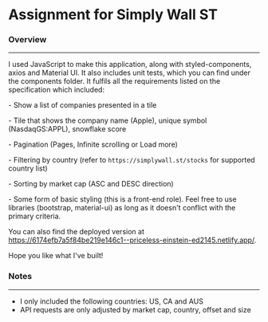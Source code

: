 # Assignment for Simply Wall ST

### Overview

---

I used JavaScript to make this application, along with styled-components, axios and Material UI. It also includes unit tests, which you can find under the components folder. It fulfils all the requirements listed on the specification which included:

\- Show a list of companies presented in a tile

\- Tile that shows the company name (Apple), unique symbol (NasdaqGS:APPL), snowflake score

\- Pagination (Pages, Infinite scrolling or Load more)

\- Filtering by country (refer to `https://simplywall.st/stocks` for supported country list)

\- Sorting by market cap (ASC and DESC direction)

\- Some form of basic styling (this is a front-end role). Feel free to use libraries (bootstrap, material-ui) as long as it doesn't conflict with the primary criteria.

You can also find the deployed version at https://6174efb7a5f84be219e146c1--priceless-einstein-ed2145.netlify.app/.

Hope you like what I've built!

### Notes

---

- I only included the following countries: US, CA and AUS
- API requests are only adjusted by market cap, country, offset and size
